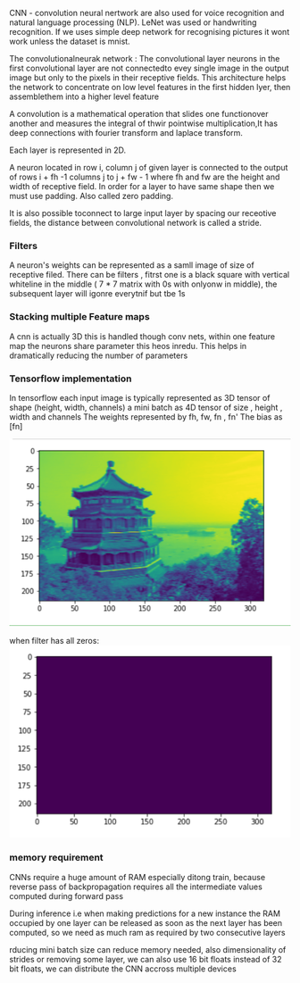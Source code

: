 CNN - convolution neural nertwork are also used for voice recognition and natural language processing (NLP). LeNet was used or handwriting recognition.
If we uses simple deep network for recognising pictures it wont work unless the dataset is mnist. 

The convolutionalneurak network : The convolutional layer neurons in the first convolutional layer are not connectedto evey single image in the output image but only to the pixels in their receptive fields. This architecture helps the network to concentrate  on low level features in the first hidden lyer, then assemblethem into  a higher  level feature

A convolution is a mathematical operation that slides one functionover another and measures the integral of thwir pointwise multiplication,It has deep connections with fourier transform and laplace transform.

Each layer is represented in 2D.

A neuron located in row i, column j of given layer is connected to the output of rows i + fh -1 columns j to j + fw - 1 where fh and fw are the height and width of receptive field. In order for a layer to have same shape then we must use padding. Also called zero padding. 

It is also possible toconnect to large input layer by spacing our receotive fields, the distance between convolutional network is called a stride.

### Filters

A neuron's weights can be represented as a samll image of size of receptive filed. There can be filters , fitrst one is a black square with vertical whiteline in the middle ( 7 * 7 matrix with 0s with onlyonw in middle), the subsequent layer will igonre everytnif but tbe 1s


### Stacking multiple Feature maps

A cnn is actually 3D this is handled though conv nets, within one feature map the neurons share parameter this heos inredu. This helps in dramatically reducing the number of parameters

### Tensorflow implementation

In tensorflow each input image is typically represented as  3D tensor of shape (height, width, channels) a mini batch as 4D tensor of size , height , width and channels The weights represented by fh, fw, fn , fn' The bias as [fn]

![](temple.png)

when filter has all zeros:
![](temple_in_night.png)

###  memory requirement

CNNs require a huge amount of RAM especially ditong train, because reverse pass of backpropagation requires all the intermediate values computed during forward pass

During inference i.e when making predictions for a new instance the RAM occupied by one layer can be released as soon as the next layer has been computed, so we need as much ram as required by two consecutive layers

rducing mini batch size can reduce memory needed, also dimensionality of strides  or removing some layer, we can also use 16 bit floats instead of 32 bit floats, we can distribute the CNN accross multiple devices